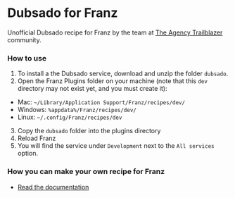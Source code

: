 # Dubsado for Franz
Unofficial Dubsado recipe for Franz by the team at [The Agency Trailblazer](https://agencytrailblazer.com/category/podcast/) community.

### How to use

1. To install a the Dubsado service, download and unzip the folder `dubsado`.
2. Open the Franz Plugins folder on your machine (note that this `dev` directory may not exist yet, and you must create it):
  * Mac: `~/Library/Application Support/Franz/recipes/dev/`
  * Windows: `%appdata%/Franz/recipes/dev/`
  * Linux: `~/.config/Franz/recipes/dev`
3. Copy the `dubsado` folder into the plugins directory
4. Reload Franz
5. You will find the service under `Development` next to the `All services` option.

### How you can make your own recipe for Franz
* [Read the documentation](https://github.com/meetfranz/plugins)
